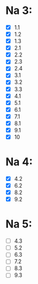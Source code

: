# Na 3:
- [x] 1.1
- [x] 1.2
- [x] 1.3
- [x] 2.1
- [x] 2.2
- [x] 2.3
- [x] 2.4
- [x] 3.1
- [x] 3.2
- [x] 3.3
- [x] 4.1
- [x] 5.1
- [x] 6.1
- [x] 7.1
- [x] 8.1
- [x] 9.1
- [x] 10

# Na 4:
- [x] 4.2
- [x] 6.2
- [x] 8.2
- [x] 9.2

# Na 5:
- [ ] 4.3
- [ ] 5.2
- [ ] 6.3
- [ ] 7.2
- [ ] 8.3
- [ ] 9.3
